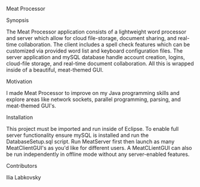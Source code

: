 Meat Processor

Synopsis

The Meat Processor application consists of a lightweight word processor and server which allow for cloud file-storage, document sharing, and real-time collaboration. The client includes a spell check features which can be customized via provided word list and keyboard configuration files. The server application and mySQL database handle account creation, logins, cloud-file storage, and real-time document collaboration. All this is wrapped inside of a beautiful, meat-themed GUI.

Motivation

I made Meat Processor to improve on my Java programming skills and explore areas like network sockets, parallel programming, parsing, and meat-themed GUI's.

Installation

This project must be imported and run inside of Eclipse. To enable full server functionality ensure mySQL is installed and run the DatabaseSetup.sql script. 
Run MeatServer first then launch as many MeatClientGUI's as you'd like for different users.
A MeatCLientGUI can also be run independently in offline mode without any server-enabled features.

Contributors

Ilia Labkovsky
